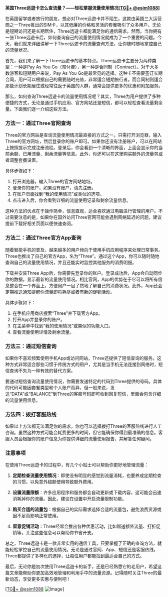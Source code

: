 **英国Three远遊卡怎么查流量？——轻松掌握流量使用情况[[TG💪+ @esim1088](https://t.me/s/esim1088)]**

在英国留学或者旅行的朋友，想必对Three远遊卡并不陌生。这款由英国三大运营商之一Three推出的SIM卡，以其低廉的价格和灵活的套餐吸引了众多用户。无论是短期访问还是长期居住，Three远遊卡都能满足你的通信需求。然而，当你拥有一张Three远遊卡后，如何查询自己的流量使用情况就成为了一个重要的问题。今天，我们就来详细讲解一下Three远遊卡的流量查询方法，让你随时随地掌控自己的流量状况。

首先，我们来了解一下Three远遊卡的基本特点。Three远遊卡主要分为两种类型：一种是Pay As You Go（预付费），另一种是合同制（Contract）。对于大多数游客和短期用户来说，Pay As You Go是最常见的选择。这种卡不需要签订长期合同，用户可以根据自己的需要随时充值，非常适合短期旅行者。而合同制则适合那些计划长期居住或经常往返于英国的人群，通常会提供更多的优惠和附加服务。

那么，如何查询Three远遊卡的流量使用情况呢？其实，Three为用户提供了多种便捷的方式，无论是通过手机应用、官方网站还是短信，都可以轻松查看流量剩余量。下面我们逐一介绍这些方法。

### 方法一：通过Three官网查询

Three的官方网站是查询流量使用情况最直接的方式之一。只需打开浏览器，输入Three的官方网址，然后登录你的账户即可。如果你还没有注册账户，可以在网站上按照提示完成注册流程。登录后，你会看到一个清晰的界面，上面会显示你的当前余额、已用流量、剩余流量等信息。此外，你还可以在这里购买额外的流量包或者调整套餐设置。

具体步骤如下：

1. 打开浏览器，输入Three的官方网站地址。
2. 登录你的账户，如果没有账户，请先注册。
3. 在账户页面找到“我的使用情况”或类似的选项。
4. 点击进入后，你会看到详细的流量使用记录和剩余流量信息。

这种方法的优点在于操作简单，信息直观，适合喜欢通过电脑进行管理的用户。不过需要注意的是，如果你在国外访问Three官网可能会遇到网络延迟的问题，建议提前下载好相关页面以便快速查阅。

### 方法二：通过Three官方App查询

随着智能手机的普及，越来越多的用户倾向于使用手机应用程序来处理日常事务。Three也推出了自己的官方App，名为“Three”。通过这个App，你可以随时随地查询自己的流量使用情况，并且还能实时监控其他服务的消费明细。

下载并安装Three App后，你需要先登录你的账户。登录成功后，App会自动同步你的数据，显示最新的流量使用情况。相比官网，App的优势在于它可以将所有信息整合在一个界面上，方便用户一目了然地了解自己的消费状况。此外，App还会定期推送通知提醒你流量即将耗尽或者有新的促销活动。

具体步骤如下：

1. 在手机应用商店搜索“Three”并下载官方App。
2. 打开App并登录你的账户。
3. 在主菜单中找到“我的使用情况”或类似的功能入口。
4. 查看流量使用详情及剩余流量。

### 方法三：通过短信查询

如果你不喜欢频繁使用手机App或访问网站，Three还提供了短信查询的服务。这种方式非常适合那些习惯于传统方式的用户，尤其是当手机无法连接到网络时，短信查询不失为一种有效的替代方案。

要通过短信查询流量使用情况，你需要发送特定的代码到Three提供的号码。具体的代码可能因套餐类型和个人账户而异，但一般来说，发送“DATA”或“BALANCE”到Three的客服号码即可收到回复短信，里面会包含详细的流量使用信息。

### 方法四：拨打客服热线

如果以上方法都无法满足你的需求，你也可以选择拨打Three的客服热线进行人工咨询。虽然这种方式可能会耗费更多的时间，但它能确保你得到最准确的信息。客服人员会根据你的账户信息为你提供详细的流量使用报告，并解答任何疑问。

### 注意事项

在使用Three远遊卡的过程中，有几个小贴士可以帮助你更好地管理流量：

1. **定期检查流量使用情况**：即使没有明显的感觉到流量消耗，也要养成定期检查的习惯，以免意外超额使用导致额外费用。
   
2. **设置流量限额**：许多应用程序和服务都会自动更新或下载内容，这可能会迅速消耗掉你的流量。因此，建议在设置中开启流量限制功能。

3. **购买合适的流量包**：根据自己的实际需求选择合适的流量包，避免浪费资源或因不足而影响正常使用。

4. **留意促销活动**：Three经常会推出各种优惠活动，比如赠送额外流量、打折促销等，关注这些信息可以帮助你节省开支。

总之，Three远遊卡是一款非常实用的通信工具，只要掌握了正确的查询方法，就能轻松掌控自己的流量使用情况。无论是通过官网、App、短信还是客服热线，Three都提供了多样化的选择，让每位用户都能找到最适合自己的方式。

最后，无论你是初次使用Three远遊卡的新手，还是已经熟悉它的老用户，希望这篇文章能帮助你更加高效地管理和利用手中的流量资源。记得随时关注Three的最新动态，享受更多实惠与便利吧！

[[TG💪+ @esim1088](https://t.me/s/esim1088) ![Image](https://i.postimg.cc/4NQfJmqS/Snipaste-2025-05-13-00-14-12.png)]